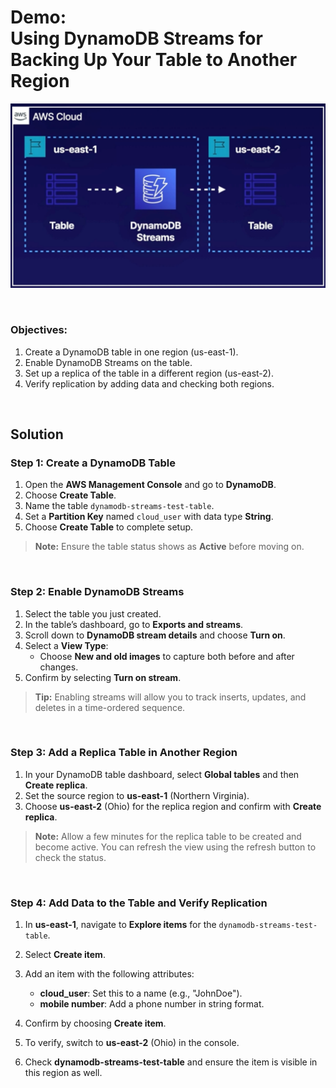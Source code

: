 # Demo:<br>Using DynamoDB Streams for Backing Up Your Table to Another Region

![](../img/demo/5.3.DynamoDB-Backup-Streams.png)

<br>

### Objectives:
1. Create a DynamoDB table in one region (us-east-1).
2. Enable DynamoDB Streams on the table.
3. Set up a replica of the table in a different region (us-east-2).
4. Verify replication by adding data and checking both regions.

<br>

## Solution
### Step 1: Create a DynamoDB Table

1. Open the **AWS Management Console** and go to **DynamoDB**.
2. Choose **Create Table**.
3. Name the table `dynamodb-streams-test-table`.
4. Set a **Partition Key** named `cloud_user` with data type **String**.
5. Choose **Create Table** to complete setup.

> **Note:** Ensure the table status shows as **Active** before moving on.

<br>

### Step 2: Enable DynamoDB Streams

1. Select the table you just created.
2. In the table’s dashboard, go to **Exports and streams**.
3. Scroll down to **DynamoDB stream details** and choose **Turn on**.
4. Select a **View Type**:
   - Choose **New and old images** to capture both before and after changes.
5. Confirm by selecting **Turn on stream**.

> **Tip:** Enabling streams will allow you to track inserts, updates, and deletes in a time-ordered sequence. 

<br>

### Step 3: Add a Replica Table in Another Region

1. In your DynamoDB table dashboard, select **Global tables** and then **Create replica**.
2. Set the source region to **us-east-1** (Northern Virginia).
3. Choose **us-east-2** (Ohio) for the replica region and confirm with **Create replica**.

> **Note:** Allow a few minutes for the replica table to be created and become active. You can refresh the view using the refresh button to check the status.

<br>

### Step 4: Add Data to the Table and Verify Replication

1. In **us-east-1**, navigate to **Explore items** for the `dynamodb-streams-test-table`.
2. Select **Create item**.
3. Add an item with the following attributes:
   - **cloud_user**: Set this to a name (e.g., "JohnDoe").
   - **mobile number**: Add a phone number in string format.
4. Confirm by choosing **Create item**.

5. To verify, switch to **us-east-2** (Ohio) in the console.
6. Check **dynamodb-streams-test-table** and ensure the item is visible in this region as well.


